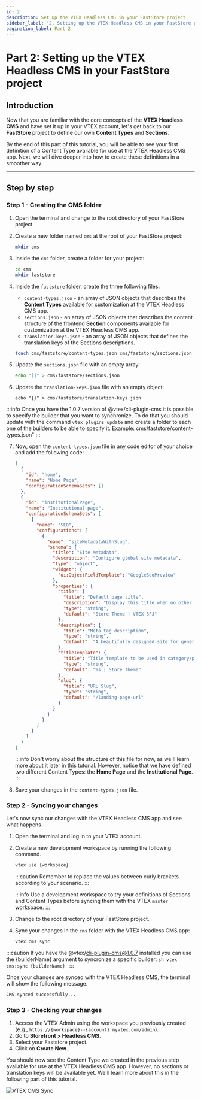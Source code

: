 ```yaml
---
id: 2
description: Set up the VTEX Headless CMS in your FastStore project.
sidebar_label: '2. Setting up the VTEX Headless CMS in your FastStore project'
pagination_label: Part 2
---
```


# Part 2: Setting up the VTEX Headless CMS in your FastStore project

## Introduction

Now that you are familiar with the core concepts of the **VTEX Headless CMS** and have set it up in your VTEX account, let's get back to our **FastStore** project to define our own **Content Types** and **Sections**.

By the end of this part of this tutorial, you will be able to see your first definition of a Content Type available for use at the VTEX Headless CMS app. Next, we will dive deeper into how to create these definitions in a smoother way.

---

## Step by step

### Step 1 - Creating the CMS folder

1. Open the terminal and change to the root directory of your FastStore project.
2. Create a new folder named `cms` at the root of your FastStore project:

    ```bash
    mkdir cms
    ```

3. Inside the `cms` folder, create a folder for your project:

    ```bash
    cd cms
    mkdir faststore
    ```
4. Inside the `faststore` folder, create the three following files:

    - `content-types.json` - an array of JSON objects that describes the **Content Types** available for customization at the VTEX Headless CMS app.
    - `sections.json` - an array of JSON objects that describes the content structure of the frontend **Section** components available for customization at the VTEX Headless CMS app.
    - `translation-keys.json` - an array of JSON objects that defines the translation keys of the Sections descriptions.

    ```bash
    touch cms/faststore/content-types.json cms/faststore/sections.json cms/faststore/translation-keys.json
    ```

5. Update the `sections.json` file with an empty array:

   ```bash
   echo "[]" > cms/faststore/sections.json
   ```
6. Update the `translation-keys.json` file with an empty object:
   ```
   echo "{}" > cms/faststore/translation-keys.json
   ```
   
 :::info
  Once you have the 1.0.7 version of @vtex/cli-plugin-cms it is possible to specify the builder that you want to synchronize.  To do that you should update with the    command ```vtex plugins update``` and create a folder to each one of the builders to be able to specify it. Example: cms/faststore/content-types.json"
:::

7. Now, open the `content-types.json` file in any code editor of your choice and add the following code:

    ```json title="cms/faststore/content-types.json"
    [
      {
        "id": "home",
        "name": "Home Page",
        "configurationSchemaSets": []
      },
      {
        "id": "institutionalPage",
        "name": "Institutional page",
        "configurationSchemaSets": [
          {
            "name": "SEO",
            "configurations": [
              {
                "name": "siteMetadataWithSlug",
                "schema": {
                  "title": "Site Metadata",
                  "description": "Configure global site metadata",
                  "type": "object",
                  "widget": {
                    "ui:ObjectFieldTemplate": "GoogleSeoPreview"
                  },
                  "properties": {
                    "title": {
                      "title": "Default page title",
                      "description": "Display this title when no other tile is available",
                      "type": "string",
                      "default": "Store Theme | VTEX SFJ"
                    },
                    "description": {
                      "title": "Meta tag description",
                      "type": "string",
                      "default": "A beautifully designed site for general VTEX stores"
                    },
                    "titleTemplate": {
                      "title": "Title template to be used in category/product pages",
                      "type": "string",
                      "default": "%s | Store Theme"
                    },
                    "slug": {
                      "title": "URL Slug",
                      "type": "string",
                      "default": "/landing-page-url"
                    }
                  }
                }
              }
            ]
          }
        ]
      }
    ]
    ```

    :::info
    Don't worry about the structure of this file for now, as we'll learn more about it later in this tutorial. However, notice that we have defined two different Content Types: the **Home Page** and the **Institutional Page**.
    :::

8. Save your changes in the `content-types.json` file.

### Step 2 - Syncing your changes

Let's now sync our changes with the VTEX Headless CMS app and see what happens.

1. Open the terminal and log in to your VTEX account.
2. Create a new development workspace by running the following command.

   ```bash
   vtex use {workspace}
   ```

   :::caution
   Remember to replace the values between curly brackets according to your scenario.
   :::

   :::info
   Use a development workspace to try your definitions of Sections and Content Types before syncing them with the VTEX `master` workspace.
   :::

3. Change to the root directory of your FastStore project.
4. Sync your changes in the `cms` folder with the VTEX Headless CMS app:

   ```bash
   vtex cms sync
   ```
:::caution
    If you have the @vtex/cli-plugin-cms@1.0.7 installed you can use the {builderName} argument to syncronize a specific builder:
       ```sh
        vtex cms:sync {builderName}
       ```
:::

Once your changes are synced with the VTEX Headless CMS, the terminal will show the following message.

  ```bash
  CMS synced successfully...
  ```

### Step 3 - Checking your changes

1. Access the VTEX Admin using the workspace you previously created (e.g., `https://{workspace}--{account}.myvtex.com/admin`).
2. Go to **Storefront > Headless CMS**.
3. Select your Faststore project.
4. Click on **Create New**.

You should now see the Content Type we created in the previous step available for use at the VTEX Headless CMS app. However, no sections or translation keys will be available yet. We'll learn more about this in the following part of this tutorial.

![VTEX CMS Sync](https://vtexhelp.vtexassets.com/assets/docs/src/vtex-cms-sync___6388c7ddf3d6891bf9d9dd4a09b45390.png)
